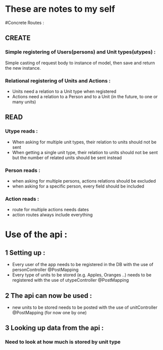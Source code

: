 # These are notes to my self

#Concrete Routes :
## CREATE
### Simple registering of Users(persons) and Unit types(utypes) :
Simple casting of request body to instance of model, then save and return the new instance.

### Relational registering of Units and Actions :
- Units need a relation to a Unit type when registered
- Actions need a relation to a Person and to a Unit (in the future, to one or many units)

## READ
### Utype reads :
- When asking for multiple unit types, their relation to units should not be sent
- When getting a single unit type, their relation to units should not be sent but
the number of related units should be sent instead
### Person reads :
- when asking for multiple persons, actions relations should be excluded
- when asking for a specific person, every field should be included
### Action reads :
- route for multiple actions needs dates
- action routes always include everything

# Use of the api :
## 1 Setting up :
- Every user of the app needs to be registered in the DB with the use of personController @PostMapping
- Every type of units to be stored (e.g. Apples, Oranges ..) needs to be registered with the use of
  utypeController @PostMapping

## 2 The api can now be used :
- new units to be stored needs to be posted with the use of unitController @PostMapping (for now one by one)

## 3 Looking up data from the api :
### Need to look at how much is stored by unit type
